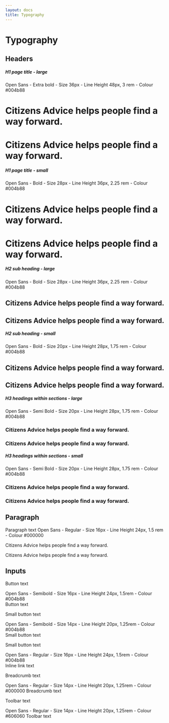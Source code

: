 ```yaml
---
layout: docs
title: Typography
---
```


# Typography

## Headers

##### H1 page title - large
Open Sans - Extra bold - Size 36px - Line Height 48px, 3 rem - Colour #004b88 
<h1 class="h1">Citizens Advice helps people find a way forward.</h1>
<h1 class="h1">Citizens Advice helps people find a way forward.</h1>    

##### H1 page title - small
Open Sans - Bold - Size 28px - Line Height 36px, 2.25 rem - Colour #004b88  
<h1 class="h1">Citizens Advice helps people find a way forward.</h1>
<h1 class="h1">Citizens Advice helps people find a way forward.</h1>   

##### H2 sub heading - large
Open Sans - Bold - Size 28px - Line Height 36px, 2.25 rem - Colour #004b88 
<h2 class="h2">Citizens Advice helps people find a way forward.</h2>
<h2 class="h2">Citizens Advice helps people find a way forward.</h2> 

##### H2 sub heading - small
Open Sans - Bold - Size 20px - Line Height 28px, 1.75 rem - Colour #004b88 
<h2 class="h2">Citizens Advice helps people find a way forward.</h2>
<h2 class="h2">Citizens Advice helps people find a way forward.</h2> 

##### H3 headings within sections - large
Open Sans - Semi Bold - Size 20px - Line Height 28px, 1.75 rem - Colour #004b88 
<h3 class="h3">Citizens Advice helps people find a way forward.</h3>
<h3 class="h3">Citizens Advice helps people find a way forward.</h3>

##### H3 headings within sections - small
Open Sans - Semi Bold - Size 20px - Line Height 28px, 1.75 rem - Colour #004b88  
<h3 class="h3">Citizens Advice helps people find a way forward.</h3>
<h3 class="h3">Citizens Advice helps people find a way forward.</h3>

## Paragraph

Paragraph text
Open Sans - Regular - Size 16px - Line Height 24px, 1.5 rem - Colour #000000
<p>Citizens Advice helps people find a way forward.</p>
<p>Citizens Advice helps people find a way forward.</p>

## Inputs

Button text

Open Sans - Semibold - Size 16px - Line Height 24px, 1.5rem - Colour #004b88  
 Button text

 Small button text

 Open Sans - Semibold - Size 14px - Line Height 20px, 1.25rem - Colour #004b88  
 Small button text

 Small button text

Open Sans - Regular - Size 16px - Line Height 24px, 1.5rem - Colour #004b88  
Inline link text

Breadcrumb text

Open Sans - Regular - Size 14px - Line Height 20px, 1.25rem - Colour #000000 
Breadcrumb text

Toolbar text

Open Sans - Regular - Size 14px - Line Height 20px, 1.25rem - Colour #606060
Toolbar text

